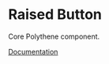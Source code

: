 # Raised Button

Core Polythene component.

[Documentation](../../docs/components/raised-button.md)
